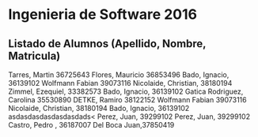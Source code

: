 # Ingenieria de Software 2016

## Listado de Alumnos (Apellido, Nombre, Matricula)

Tarres, Martin 36725643
Flores, Mauricio 36853496
Bado, Ignacio, 36139102
Wolfmann Fabian 39073116
Nicolaide, Christian, 38180194
Zimmel, Ezequiel, 33382573
Bado, Ignacio, 36139102
Gatica Rodriguez, Carolina 35530890
DETKE, Ramiro 38122152
Wolfmann Fabian 39073116
Nicolaide, Christian, 38180194
Bado, Ignacio, 36139102
asdasdasdasdasdasdads<
Perez, Juan, 39299102
Perez, Juan, 39299102
Castro, Pedro , 36187007
Del Boca Juan,37850419